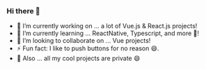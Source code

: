 ### Hi there 👋

- 🔭 I’m currently working on ... a lot of Vue.js & React.js projects!
- 🌱 I’m currently learning ... ReactNative, Typescript, and more 🤩!
- 👯 I’m looking to collaborate on ... Vue projects!
- ⚡ Fun fact: I like to push buttons for no reason 😄.
- 🦄 Also ... all my cool projects are private 😄
